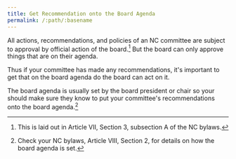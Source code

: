 ```yaml
---
title: Get Recommendation onto the Board Agenda
permalink: /:path/:basename
---
```


All actions, recommendations, and policies of an NC committee are subject to
approval by official action of the board.[^bylaws73A] But the board can only
approve things that are on their agenda.

Thus if your committee has made any recommendations, it's important to get that
on the board agenda do the board can act on it.

The board agenda is usually set by the board president or chair so your should
make sure they know to put your committee's recommendations onto the board
agenda.[^bylaws82]

[^bylaws73A]:
    This is laid out in Article VII, Section 3, subsection A of the NC bylaws.

[^bylaws82]:
    Check your NC bylaws, Article VIII, Section 2, for details on how the board
    agenda is set.
